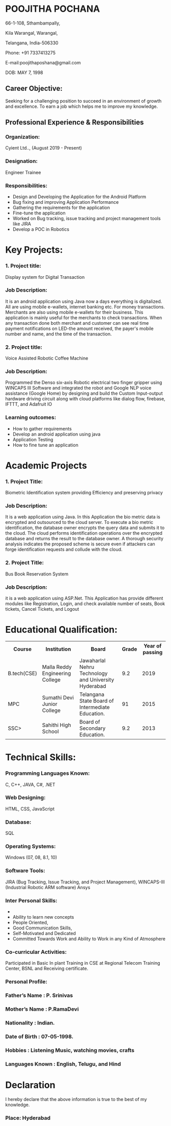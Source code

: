 <h1>POOJITHA POCHANA</h1>
<p> 66-1-108, Sthambampally,</p>	
<p>Kila Warangal, Warangal,</p>
<p>Telangana, India-506330</p>
<p>Phone: +91 7337413275</p>
<p>E-mail:poojithaposhana@gmail.com</p>
<p>DOB: MAY 7, 1998</p>
  <h2>Career Objective:</h2>
  <p>Seeking for a challenging position to succeed in an environment of growth and excellence. To earn a job which helps me to improve my knowledge.</p>
  <h2>Professional Experience & Responsibilities </h2>
  <h3>Organization:</h3><p> Cyient Ltd.., (August 2019 - Present)</p>
  <h3>Designation:</h3><p> Engineer Trainee</p>
  <h3>Responsibilities:</h3>
  <ul>
    <li>Design and Developing the Application for the Android Platform</li>
<li>Bug fixing and improving Application Performance</li>
<li>Gathering the requirements for the application</li>
 <li>Fine-tune the application</li>
    <li>Worked on Bug tracking, issue tracking and project management tools like JIRA</li>
<li>	Develop a POC in Robotics  </li>

  </ul>
  <h1> Key Projects:</h1>

<h3>1. Project title:</h3><p> Display system for Digital Transaction</p>
<h3>Job Description: </h3><p>It is an android application using Java now a days everything is digitalized. All are using mobile e-wallets, internet banking etc. For money transactions. Merchants are also using mobile e-wallets for their business. This application is mainly useful for the merchants to check transactions. When any transaction  done both  merchant  and  customer  can  see real  time  payment  notifications  on LED-the  amount  received, the  payer's  mobile  number  and  name, and  the  time  of the transaction.</p>

<h3>2. Project title:</h3><p> Voice Assisted Robotic Coffee Machine</p>
<h3>Job Description:</h3> <p>Programmed the Denso six-axis Robotic electrical two finger gripper using WINCAPS III Software and integrated the robot and Google NLP voice assistance (Google Home) by designing and build the Custom Input-output hardware driving circuit along with cloud platforms like dialog flow, firebase, IFTTT, and Adafruit IO</p>

<h3>Learning outcomes:</h3>
<ul><li>How to gather requirements</li>
 <li>Develop an android application using java</li>
 <li>Application Testing</li>
 <li>How to fine tune an application</li></ul>
<h1>Academic Projects</h1>
<h3>1. Project Title:</h3><p> Biometric Identification system providing Efficiency and preserving privacy</p>

<h3>Job Description:</h3><p> It is a web application using Java. In this Application the bio metric data is encrypted and outsourced to the cloud server. To execute a bio metric identification, the database owner encrypts the query data and submits it to the cloud.  The cloud performs identification operations over the encrypted database and returns the result to the database owner. A thorough security analysis indicates the proposed scheme is secure even if attackers can forge identification requests and collude with the cloud.</p3>

<h3>2. Project Title:</h3><p> Bus Book Reservation System </p>

<h3>Job Description:</h3><p> it is a web application using ASP.Net. This Application has provide different modules like Registration, Login, and check available number of seats, Book tickets, Cancel Tickets, and Logout</p>

<h1>Educational Qualification:</h1>
<table>
  <th>Course</th>
  <th>Institution</th>
  <th>Board</th>
  <th>Grade</th>
  <th>Year of passing</th>
  </tr>
  <tr>
  <td> B.tech(CSE)</td>
  <td> Malla Reddy Engineering College</td>
  <td>Jawaharlal Nehru
Technology and
University
Hyderabad
</td>
  <td>9.2</td>
  <td>2019</td>
  </tr>
   <tr>
  <td> MPC</td>
  <td> Sumathi Devi Junior College
</td>
  <td>Telangana State
Board of
Intermediate
Education.
</td>
  <td>91</td>
  <td>2015</td>
  </tr>
   <tr>
  <td>SSC></td>
  <td>Sahithi High School</td>
  <td> Board of
Secondary
Education.

</td>
  <td>9.2</td>
  <td>2013</td>
  </tr>
  
  </table>
  <h1>Technical Skills:</h1>
<h3>Programming Languages Known:</h3> <p>C, C++, JAVA, C#, .NET</p>
<h3>Web Designing:</h3><p> HTML, CSS, JavaScript</p>
<h3>
Database: </h3><p>SQL</p>
<h3>Operating Systems:</h3><p> Windows (07, 08, 8.1, 10)</p>
<h3>Software Tools: </h3><p>JIRA (Bug Tracking, Issue Tracking, and Project Management), WINCAPS-III (Industrial Robotic ARM software) Ansys</p>

<h3>Inter Personal Skills:</h3>
<ul><li>
  <li>Ability to learn new concepts</li>
<li>People Oriented,</li>
<li>	Good Communication Skills,</li>
<li>	Self-Motivated and Dedicated</li>
<li>	Committed Towards Work and Ability to Work in any Kind of Atmosphere</li></ul>
<h3>Co-curricular Activities:</h3>
<p>	Participated in Basic In plant Training in CSE at Regional Telecom Training Center, BSNL and Receiving certificate.</p>
<h3>Personal Profile:</h3>
<h3>Father’s Name	:   P. Srinivas</h3>
<h3>Mother’s Name	:   P.RamaDevi</h3>
<h3>Nationality	:    Indian.</h3>
<h3>Date of Birth	:	07-05-1998.</h3>
<h3>Hobbies	:	Listening Music, watching movies, crafts</h3>
<h3>Languages Known	:	English, Telugu, and Hind</h3>

<h1>Declaration</h1>
<p>I hereby declare that the above information is true to the best of my knowledge.</p>
<h3>Place: Hyderabad</h3>                                                                     

    


  
  


